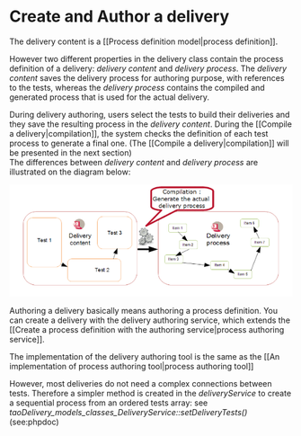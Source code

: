 <!--
parent:
    title: Delivery
author:
    - 'Jérôme Bogaerts'
created_at: '2011-03-03 11:05:51'
updated_at: '2013-03-13 13:08:15'
tags:
    - Delivery
-->

Create and Author a delivery
============================

The delivery content is a [[Process definition model|process definition]].

However two different properties in the delivery class contain the process definition of a delivery: *delivery content* and *delivery process*. The *delivery content* saves the delivery process for authoring purpose, with references to the tests, whereas the *delivery process* contains the compiled and generated process that is used for the actual delivery.

During delivery authoring, users select the tests to build their deliveries and they save the resulting process in the *delivery content*. During the [[Compile a delivery|compilation]], the system checks the definition of each test process to generate a final one. (The [[Compile a delivery|compilation]] will be presented in the next section)<br/>
The differences between *delivery content* and *delivery process* are illustrated on the diagram below:<br/>

![](../resources/compilation_generate_process.png)

Authoring a delivery basically means authoring a process definition. You can create a delivery with the delivery authoring service, which extends the [[Create a process definition with the authoring service|process authoring service]].<br/>

The implementation of the delivery authoring tool is the same as the [[An implementation of process authoring tool|process authoring tool]]

However, most deliveries do not need a complex connections between tests. Therefore a simpler method is created in the *deliveryService* to create a sequential process from an ordered tests array: see *taoDelivery\_models\_classes\_DeliveryService::setDeliveryTests()* (see:phpdoc)

